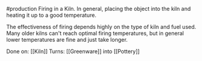 #production 
Firing in a Kiln. In general, placing the object into the kiln and heating it up to a good temperature.

The effectiveness of firing depends highly on the type of kiln and fuel used. Many older kilns can't reach optimal firing temperatures, but in general lower temperatures are fine and just take longer.

Done on: [[Kiln]]
Turns:
	[[Greenware]] into [[Pottery]]
	



